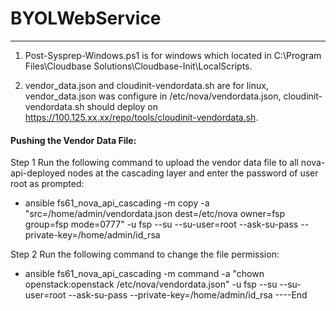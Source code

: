 # BYOLWebService
----------------
1. Post-Sysprep-Windows.ps1 is for windows which located in C:\Program Files\Cloudbase Solutions\Cloudbase-Init\LocalScripts\.

2. vendor_data.json and cloudinit-vendordata.sh are for linux, vendor_data.json was configure in /etc/nova/vendordata.json, cloudinit-vendordata.sh should deploy on https://100.125.xx.xx/repo/tools/cloudinit-vendordata.sh.

#### Pushing the Vendor Data File:

Step 1	Run the following command to upload the vendor data file to all nova-api-deployed nodes at the cascading layer and enter the password of user root as prompted: 
- ansible fs61_nova_api_cascading -m copy -a "src=/home/admin/vendordata.json dest=/etc/nova owner=fsp group=fsp mode=0777" -u fsp --su --su-user=root --ask-su-pass --private-key=/home/admin/id_rsa

Step 2	Run the following command to change the file permission:
- ansible fs61_nova_api_cascading -m command -a "chown openstack:openstack /etc/nova/vendordata.json" -u fsp --su --su-user=root --ask-su-pass --private-key=/home/admin/id_rsa
----End
